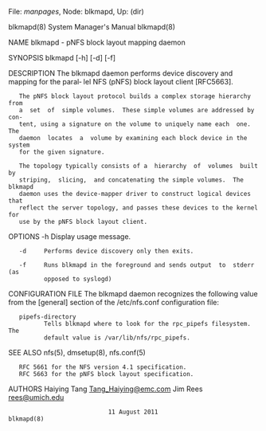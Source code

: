 File: *manpages*,  Node: blkmapd,  Up: (dir)

blkmapd(8)                  System Manager's Manual                 blkmapd(8)



NAME
       blkmapd - pNFS block layout mapping daemon

SYNOPSIS
       blkmapd [-h] [-d] [-f]

DESCRIPTION
       The blkmapd daemon performs device discovery and mapping for the paral‐
       lel NFS (pNFS) block layout client [RFC5663].

       The pNFS block layout protocol builds a complex storage hierarchy  from
       a  set  of  simple volumes.  These simple volumes are addressed by con‐
       tent, using a signature on the volume to uniquely name each  one.   The
       daemon  locates  a  volume by examining each block device in the system
       for the given signature.

       The topology typically consists of a  hierarchy  of  volumes  built  by
       striping,  slicing,  and concatenating the simple volumes.  The blkmapd
       daemon uses the device-mapper driver to construct logical devices  that
       reflect the server topology, and passes these devices to the kernel for
       use by the pNFS block layout client.

OPTIONS
       -h     Display usage message.

       -d     Performs device discovery only then exits.

       -f     Runs blkmapd in the foreground and sends output  to  stderr  (as
              opposed to syslogd)

CONFIGURATION FILE
       The  blkmapd  daemon  recognizes the following value from the [general]
       section of the /etc/nfs.conf configuration file:

       pipefs-directory
              Tells blkmapd where to look for the rpc_pipefs filesystem.   The
              default value is /var/lib/nfs/rpc_pipefs.

SEE ALSO
       nfs(5), dmsetup(8), nfs.conf(5)

       RFC 5661 for the NFS version 4.1 specification.
       RFC 5663 for the pNFS block layout specification.

AUTHORS
       Haiying Tang <Tang_Haiying@emc.com>
       Jim Rees <rees@umich.edu>



                                11 August 2011                      blkmapd(8)
